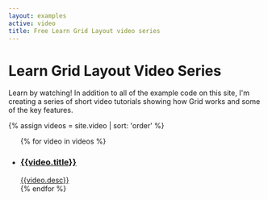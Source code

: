 ```yaml
---
layout: examples
active: video
title: Free Learn Grid Layout video series
---
```


# Learn Grid Layout Video Series

Learn by watching! In addition to all of the example code on this site, I'm creating a series of short video tutorials showing how Grid works and some of the key features.

{% assign videos = site.video | sort: 'order' %}
<ul class="video-list">
  {% for video in videos %}
  <li class="video"><a href="{{video.url}}">
    <h3>{{video.title}}</h3>
    {{video.desc}}
  </a></li>
 {% endfor %}
</ul>
